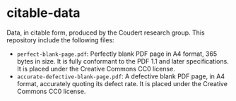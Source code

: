 citable-data
============

Data, in citable form, produced by the Coudert research group. This repository include the following files:

- `perfect-blank-page.pdf`: Perfectly blank PDF page in A4 format, 365 bytes in size. It is fully conformant to the PDF 1.1 and later specifications. It is placed under the Creative Commons CC0 license.
- `accurate-defective-blank-page.pdf`: A defective blank PDF page, in A4 format, accurately quoting its defect rate. It is placed under the Creative Commons CC0 license.

